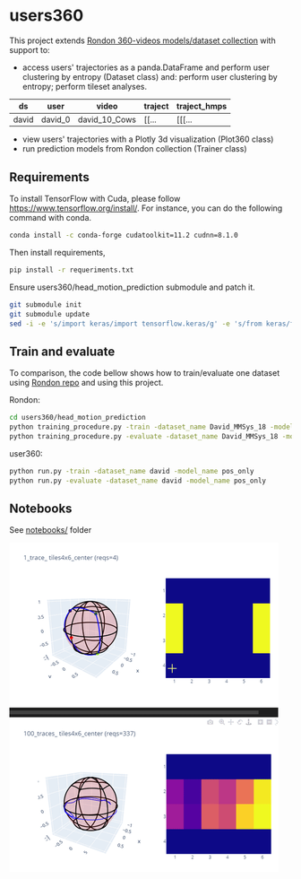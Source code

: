 # users360

This project extends [Rondon 360-videos models/dataset collection](https://gitlab.com/miguelfromeror/head-motion-prediction) with support to:

* access users' trajectories as a panda.DataFrame and perform user clustering by entropy (Dataset class) and: perform user clustering by entropy; perform tileset analyses.

| ds    | user    | video         | traject | traject_hmps |
| ----- | ------- | ------------- | ------- | ------------ |
| david | david_0 | david_10_Cows | [[...   | [[[...       |

* view users' trajectories with a Plotly 3d visualization (Plot360 class)
* run prediction models from Rondon collection (Trainer class)

## Requirements

To install TensorFlow with Cuda, please follow https://www.tensorflow.org/install/.
For instance, you can do the following command with conda.

```bash
conda install -c conda-forge cudatoolkit=11.2 cudnn=8.1.0
```

Then install requirements,

```bash
pip install -r requeriments.txt
```

Ensure users360/head_motion_prediction submodule and patch it.

```bash
git submodule init
git submodule update
sed -i -e 's/import keras/import tensorflow.keras/g' -e 's/from keras/from tensorflow.keras/g'  ./users360/head_motion_prediction/*.py
```

## Train and evaluate

To comparison, the code bellow shows how to train/evaluate one dataset using [Rondon repo](https://gitlab.com/miguelfromeror/head-motion-prediction) and using this project.

Rondon:

```bash
cd users360/head_motion_prediction
python training_procedure.py -train -dataset_name David_MMSys_18 -model_name pos_only
python training_procedure.py -evaluate -dataset_name David_MMSys_18 -model_name pos_only
```

user360:

```bash
python run.py -train -dataset_name david -model_name pos_only
python run.py -evaluate -dataset_name david -model_name pos_only
```

## Notebooks

See [notebooks/](notebooks/) folder

![Alt Text](docs/requests.gif)
